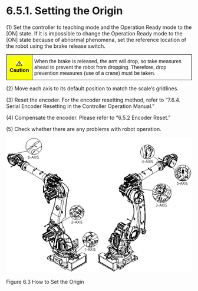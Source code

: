 ﻿# 6.5.1. Setting the Origin


(1)	Set the controller to teaching mode and the Operation Ready mode to the [ON] state. 
If it is impossible to change the Operation Ready mode to the [ON] state because of abnormal phenomena, set the reference location of the robot using the brake release switch.



<style type="text/css">
.tg  {border-collapse:collapse;border-spacing:0;}
.tg td{border-color:black;border-style:solid;border-width:1px;font-family:Arial, sans-serif;font-size:14px;
  overflow:hidden;padding:10px 5px;word-break:normal;}
.tg th{border-color:black;border-style:solid;border-width:1px;font-family:Arial, sans-serif;font-size:14px;
  font-weight:normal;overflow:hidden;padding:10px 5px;word-break:normal;}
.tg .tg-cly1{text-align:left;vertical-align:middle}
.tg .tg-b001{background-color:#f8ff00;color:#000000;font-weight:bold;text-align:center;vertical-align:middle}
</style>
<table class="tg">
<thead>
  <tr>
    <td class="tg-b001"><img src="../../_assets/작은주의표시.png"> Caution</td>
    <td class="tg-cly1">When the brake is released, the arm will drop, so take measures ahead to prevent the robot from dropping. Therefore, drop prevention measures (use of a crane) must be taken.</td>
  </tr>
</thead>
</table>

(2)	Move each axis to its default position to match the scale’s gridlines.

(3)	Reset the encoder. For the encoder resetting method, refer to “7.6.4. Serial Encoder Resetting in the Controller Operation Manual.”

(4)	Compensate the encoder. Please refer to “6.5.2 Encoder Reset.”

(5)	Check whether there are any problems with robot operation.


![](../../_assets/그림_6.3_원점_설정_방법.png)

Figure 6.3 How to Set the Origin